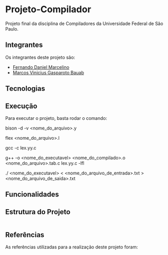 # Projeto-Compilador
Projeto final da disciplina de Compiladores da Universidade Federal de São Paulo.

## Integrantes
Os integrantes deste projeto são:
- [Fernando Daniel Marcelino](https://github.com/fernando-daniel98)
- [Marcos Vinicius Gasparoto Bauab](https://github.com/MarcosBauab)

## Tecnologias


## Execução
Para executar o projeto, basta rodar o comando:

bison -d -v <nome_do_arquivo>.y

flex <nome_do_arquivo>.l

gcc -c lex.yy.c

g++ -o <nome_do_executavel> <nome_do_compilado>.o <nome_do_arquivo>.tab.c lex.yy.c -lfl

./ <nome_do_executavel> < <nome_do_arquivo_de_entrada>.txt > <nome_do_arquivo_de_saida>.txt

## Funcionalidades

## Estrutura do Projeto
```

```

## Referências
As referências utilizadas para a realização deste projeto foram:
